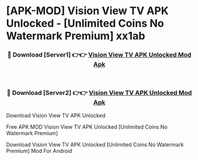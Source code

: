 # [APK-MOD] Vision View TV APK Unlocked - [Unlimited Coins No Watermark Premium] xx1ab



<div align="center">
<h3>🔴 Download [Server1] 👉👉 <a href="https://momento.my/?title=Vision_View_TV_APK_Unlocked">Vision View TV APK Unlocked Mod Apk</a></h3><br>

<h3>🔴 Download [Server2] 👉👉 <a href="https://momento.my/?title=Vision_View_TV_APK_Unlocked">Vision View TV APK Unlocked Mod Apk</a></h3>
</div>



Download Vision View TV APK Unlocked 

Free APK MOD Vision View TV APK Unlocked [Unlimited Coins No Watermark Premium]

Download Vision View TV APK Unlocked [Unlimited Coins No Watermark Premium] Mod For Android
